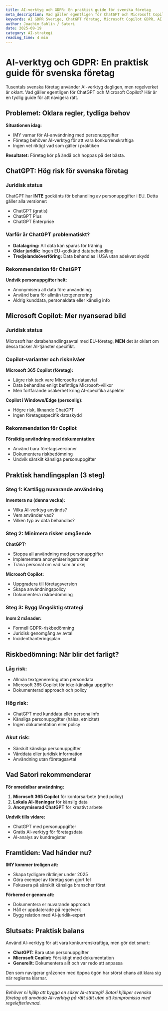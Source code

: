 ```yaml
---
title: AI-verktyg och GDPR: En praktisk guide för svenska företag
meta_description: Vad gäller egentligen för ChatGPT och Microsoft Copilot? Här är en tydlig guide för svenska företag som vill använda AI-verktyg på rätt sätt.
keywords: AI GDPR Sverige, ChatGPT företag, Microsoft Copilot GDPR, AI compliance Sverige, IMY AI-regler
author: Joachim Sahlin / Satori
date: 2025-09-19
category: AI-strategi
reading_time: 4 min
---
```


# AI-verktyg och GDPR: En praktisk guide för svenska företag

Tusentals svenska företag använder AI-verktyg dagligen, men regelverket är oklart. Vad gäller egentligen för ChatGPT och Microsoft Copilot? Här är en tydlig guide för att navigera rätt.

## Problemet: Oklara regler, tydliga behov

**Situationen idag:**
- IMY varnar för AI-användning med personuppgifter
- Företag behöver AI-verktyg för att vara konkurrenskraftiga
- Ingen vet riktigt vad som gäller i praktiken

**Resultatet:** Företag kör på ändå och hoppas på det bästa.

## ChatGPT: Hög risk för svenska företag

### Juridisk status
ChatGPT har **INTE** godkänts för behandling av personuppgifter i EU. Detta gäller alla versioner:
- ChatGPT (gratis)
- ChatGPT Plus
- ChatGPT Enterprise

### Varför är ChatGPT problematiskt?
- **Datalagring:** All data kan sparas för träning
- **Oklar juridik:** Ingen EU-godkänd databehandling
- **Tredjelands­överföring:** Data behandlas i USA utan adekvat skydd

### Rekommendation för ChatGPT
**Undvik personuppgifter helt:**
- Anonymisera all data före användning
- Använd bara för allmän textgenerering
- Aldrig kunddata, personaldata eller känslig info

## Microsoft Copilot: Mer nyanserad bild

### Juridisk status
Microsoft har databehandlings­avtal med EU-företag, **MEN** det är oklart om dessa täcker AI-tjänster specifikt.

### Copilot-varianter och risknivåer

**Microsoft 365 Copilot (företag):**
- Lägre risk tack vare Microsofts dataavtal
- Data behandlas enligt befintliga Microsoft-villkor
- Men fortfarande osäkerhet kring AI-specifika aspekter

**Copilot i Windows/Edge (personlig):**
- Högre risk, liknande ChatGPT
- Ingen företagsspecifik dataskydd

### Rekommendation för Copilot
**Försiktig användning med dokumentation:**
- Använd bara företagsversioner
- Dokumentera riskbedömning
- Undvik särskilt känsliga personuppgifter

## Praktisk handlingsplan (3 steg)

### Steg 1: Kartlägg nuvarande användning
**Inventera nu (denna vecka):**
- Vilka AI-verktyg används?
- Vem använder vad?
- Vilken typ av data behandlas?

### Steg 2: Minimera risker omgående
**ChatGPT:**
- Stoppa all användning med personuppgifter
- Implementera anonymiserings­rutiner
- Träna personal om vad som är okej

**Microsoft Copilot:**
- Uppgradera till företagsversion
- Skapa användningspolicy
- Dokumentera riskbedömning

### Steg 3: Bygg långsiktig strategi
**Inom 2 månader:**
- Formell GDPR-riskbedömning
- Juridisk genomgång av avtal
- Incidenthanteringsplan

## Riskbedömning: När blir det farligt?

### **Låg risk:**
- Allmän textgenerering utan persondata
- Microsoft 365 Copilot för icke-känsliga uppgifter
- Dokumenterad approach och policy

### **Hög risk:**
- ChatGPT med kunddata eller personalinfo
- Känsliga personuppgifter (hälsa, etnicitet)
- Ingen dokumentation eller policy

### **Akut risk:**
- Särskilt känsliga personuppgifter
- Vårddata eller juridisk information
- Användning utan företagsavtal

## Vad Satori rekommenderar

**För omedelbar användning:**
1. **Microsoft 365 Copilot** för kontorsarbete (med policy)
2. **Lokala AI-lösningar** för känslig data
3. **Anonymiserad ChatGPT** för kreativt arbete

**Undvik tills vidare:**
- ChatGPT med personuppgifter
- Gratis AI-verktyg för företagsdata
- AI-analys av kundregister

## Framtiden: Vad händer nu?

**IMY kommer troligen att:**
- Skapa tydligare riktlinjer under 2025
- Göra exempel av företag som gjort fel
- Fokusera på särskilt känsliga branscher först

**Förbered er genom att:**
- Dokumentera er nuvarande approach
- Håll er uppdaterade på regelverk
- Bygg relation med AI-juridik-expert

## Slutsats: Praktisk balans

Använd AI-verktyg för att vara konkurrenskraftiga, men gör det smart:

- **ChatGPT:** Bara utan personuppgifter
- **Microsoft Copilot:** Försiktigt med dokumentation
- **Generellt:** Dokumentera allt och var redo att anpassa

Den som navigerar gråzonen med öppna ögön har störst chans att klara sig när reglerna klarnar.

---

*Behöver ni hjälp att bygga en säker AI-strategi? Satori hjälper svenska företag att använda AI-verktyg på rätt sätt utan att kompromissa med regelefterlevnad.*